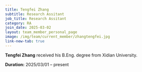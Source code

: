 ```yaml
---
title: Tengfei Zhang
subtitle: Research Assitant
job_title: Research Assitant
category: RA
join_date: 2025-03-02
layout: team_member_personal_page
image: /img/team/current_member/zhangtengfei.jpg
link-new-tab: true
---
```


**Tengfei Zhang** received his B.Eng. degree from Xidian University.

**Duration:** 2025/03/01 – present 
